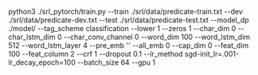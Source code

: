 python3 ./srl_pytorch/train.py --train ./srl/data/predicate-train.txt --dev ./srl/data/predicate-dev.txt --test ./srl/data/predicate-test.txt --model_dp ./model/ --tag_scheme classification --lower 1 --zeros 1 --char_dim 0 --char_lstm_dim 0 --char_conv_channel 0 --word_dim 100 --word_lstm_dim 512 --word_lstm_layer 4 --pre_emb '' --all_emb 0 --cap_dim 0 --feat_dim 100 --feat_column 2 --crf 1 --dropout 0.1 --lr_method sgd-init_lr=.001-lr_decay_epoch=100 --batch_size 64 --gpu 1
